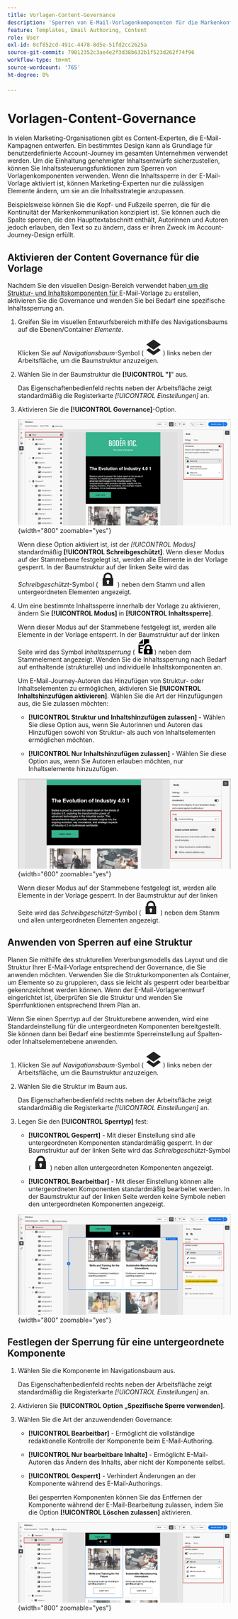 ```yaml
---
title: Vorlagen-Content-Governance
description: 'Sperren von E-Mail-Vorlagenkomponenten für die Markenkonformität : Legen Sie Governance-Modi fest, steuern Sie die Inhaltsbearbeitung und verwalten Sie Berechtigungen für Konto-Journey-Autoren in Journey Optimizer B2B edition.'
feature: Templates, Email Authoring, Content
role: User
exl-id: 0cf852cd-491c-4478-8d5e-51fd2cc2625a
source-git-commit: 79012352c3ae4e2f3d38b632b1f523d262f74f96
workflow-type: tm+mt
source-wordcount: '765'
ht-degree: 0%

---
```


# Vorlagen-Content-Governance

In vielen Marketing-Organisationen gibt es Content-Experten, die E-Mail-Kampagnen entwerfen. Ein bestimmtes Design kann als Grundlage für benutzerdefinierte Account-Journey im gesamten Unternehmen verwendet werden. Um die Einhaltung genehmigter Inhaltsentwürfe sicherzustellen, können Sie Inhaltssteuerungsfunktionen zum Sperren von Vorlagenkomponenten verwenden. Wenn die Inhaltssperre in der E-Mail-Vorlage aktiviert ist, können Marketing-Experten nur die zulässigen Elemente ändern, um sie an die Inhaltsstrategie anzupassen.

Beispielsweise können Sie die Kopf- und Fußzeile sperren, die für die Kontinuität der Markenkommunikation konzipiert ist. Sie können auch die Spalte sperren, die den Haupttextabschnitt enthält, Autorinnen und Autoren jedoch erlauben, den Text so zu ändern, dass er ihren Zweck im Account-Journey-Design erfüllt.

## Aktivieren der Content Governance für die Vorlage

Nachdem Sie den visuellen Design-Bereich verwendet haben[ um die Struktur- und Inhaltskomponenten für ](./email-template-authoring.md) E-Mail-Vorlage zu erstellen, aktivieren Sie die Governance und wenden Sie bei Bedarf eine spezifische Inhaltssperrung an.

1. Greifen Sie im visuellen Entwurfsbereich mithilfe des Navigationsbaums auf die Ebenen/Container _Elemente_.

   Klicken Sie auf _Navigationsbaum_-Symbol ( ![Verknüpfungssymbol](../assets/do-not-localize/icon-navigation-tree.svg) ) links neben der Arbeitsfläche, um die Baumstruktur anzuzeigen.

1. Wählen Sie in der Baumstruktur die **[!UICONTROL &quot;]**&quot; aus.

   Das Eigenschaftenbedienfeld rechts neben der Arbeitsfläche zeigt standardmäßig die Registerkarte _[!UICONTROL Einstellungen]_ an.

1. Aktivieren Sie die **[!UICONTROL Governance]**-Option.

   ![Aktivieren der Governance für eine E-Mail-Vorlage](./assets/governance-template-enable.png){width="800" zoomable="yes"}

   Wenn diese Option aktiviert ist, ist der _[!UICONTROL Modus]_ standardmäßig **[!UICONTROL Schreibgeschützt]**. Wenn dieser Modus auf der Stammebene festgelegt ist, werden alle Elemente in der Vorlage gesperrt. In der Baumstruktur auf der linken Seite wird das _Schreibgeschützt_-Symbol ( ![Schreibgeschütztes Symbol](../assets/do-not-localize/icon-tree-lock.svg) ) neben dem Stamm und allen untergeordneten Elementen angezeigt.

1. Um eine bestimmte Inhaltssperre innerhalb der Vorlage zu aktivieren, ändern Sie **[!UICONTROL Modus]** in **[!UICONTROL Inhaltssperre]**.

   Wenn dieser Modus auf der Stammebene festgelegt ist, werden alle Elemente in der Vorlage entsperrt. In der Baumstruktur auf der linken Seite wird das Symbol _Inhaltssperrung_ ( ![Inhaltssperrsymbol](../assets/do-not-localize/icon-tree-content-lock.svg) ) neben dem Stammelement angezeigt. Wenden Sie die Inhaltssperrung nach Bedarf auf enthaltende (strukturelle) und individuelle Inhaltskomponenten an.

   Um E-Mail-Journey-Autoren das Hinzufügen von Struktur- oder Inhaltselementen zu ermöglichen, aktivieren Sie **[!UICONTROL Inhaltshinzufügen aktivieren]**. Wählen Sie die Art der Hinzufügungen aus, die Sie zulassen möchten:

   * **[!UICONTROL Struktur und Inhaltshinzufügen zulassen]** - Wählen Sie diese Option aus, wenn Sie Autorinnen und Autoren das Hinzufügen sowohl von Struktur- als auch von Inhaltselementen ermöglichen möchten.

   * **[!UICONTROL Nur Inhaltshinzufügen zulassen]** - Wählen Sie diese Option aus, wenn Sie Autoren erlauben möchten, nur Inhaltselemente hinzuzufügen.

   ![Inhaltszusätze aktivieren](./assets/governance-template-content-additions.png){width="600" zoomable="yes"}

   Wenn dieser Modus auf der Stammebene festgelegt ist, werden alle Elemente in der Vorlage gesperrt. In der Baumstruktur auf der linken Seite wird das _Schreibgeschützt_-Symbol ( ![Schreibgeschütztes Symbol](../assets/do-not-localize/icon-tree-lock.svg) ) neben dem Stamm und allen untergeordneten Elementen angezeigt.
<!-- 

   
- ![Link icon](../assets/do-not-localize/icon-navigation-tree.svg)
- ![Read only icon](../assets/do-not-localize/icon-tree-lock.svg)
- ![Content edit icon](../assets/do-not-localize/icon-tree-content-lock.svg)
- ![Content edit icon](../assets/do-not-localize/icon-tree-edit-text.svg)
- ![Edit element](../assets/do-not-localize/icon-edit.svg) -->

## Anwenden von Sperren auf eine Struktur

Planen Sie mithilfe des strukturellen Vererbungsmodells das Layout und die Struktur Ihrer E-Mail-Vorlage entsprechend der Governance, die Sie anwenden möchten. Verwenden Sie die Strukturkomponenten als Container, um Elemente so zu gruppieren, dass sie leicht als gesperrt oder bearbeitbar gekennzeichnet werden können. Wenn der E-Mail-Vorlagenentwurf eingerichtet ist, überprüfen Sie die Struktur und wenden Sie Sperrfunktionen entsprechend Ihrem Plan an.

Wenn Sie einen Sperrtyp auf der Strukturebene anwenden, wird eine Standardeinstellung für die untergeordneten Komponenten bereitgestellt. Sie können dann bei Bedarf eine bestimmte Sperreinstellung auf Spalten- oder Inhaltselementebene anwenden.

1. Klicken Sie auf _Navigationsbaum_-Symbol ( ![Verknüpfungssymbol](../assets/do-not-localize/icon-navigation-tree.svg) ) links neben der Arbeitsfläche, um die Baumstruktur anzuzeigen.

1. Wählen Sie die Struktur im Baum aus.

   Das Eigenschaftenbedienfeld rechts neben der Arbeitsfläche zeigt standardmäßig die Registerkarte _[!UICONTROL Einstellungen]_ an.

1. Legen Sie den **[!UICONTROL Sperrtyp]** fest:

   * **[!UICONTROL Gesperrt]** - Mit dieser Einstellung sind alle untergeordneten Komponenten standardmäßig gesperrt. In der Baumstruktur auf der linken Seite wird das _Schreibgeschützt_-Symbol ( ![Schreibgeschütztes Symbol](../assets/do-not-localize/icon-tree-lock.svg) ) neben allen untergeordneten Komponenten angezeigt.

   * **[!UICONTROL Bearbeitbar]** - Mit dieser Einstellung können alle untergeordneten Komponenten standardmäßig bearbeitet werden. In der Baumstruktur auf der linken Seite werden keine Symbole neben den untergeordneten Komponenten angezeigt.

   ![Wenden Sie Inhaltssperren auf eine Strukturkomponente an](./assets/governance-template-structure-locking.png){width="800" zoomable="yes"}

## Festlegen der Sperrung für eine untergeordnete Komponente

1. Wählen Sie die Komponente im Navigationsbaum aus.

   Das Eigenschaftenbedienfeld rechts neben der Arbeitsfläche zeigt standardmäßig die Registerkarte _[!UICONTROL Einstellungen]_ an.

1. Aktivieren Sie **[!UICONTROL Option „Spezifische Sperre verwenden]**.

1. Wählen Sie die Art der anzuwendenden Governance:

   * **[!UICONTROL Bearbeitbar]** - Ermöglicht die vollständige redaktionelle Kontrolle der Komponente beim E-Mail-Authoring.
   * **[!UICONTROL Nur bearbeitbare Inhalte]** - Ermöglicht E-Mail-Autoren das Ändern des Inhalts, aber nicht der Komponente selbst.
   * **[!UICONTROL Gesperrt]** - Verhindert Änderungen an der Komponente während des E-Mail-Authorings.

     Bei gesperrten Komponenten können Sie das Entfernen der Komponente während der E-Mail-Bearbeitung zulassen, indem Sie die Option **[!UICONTROL Löschen zulassen]** aktivieren.

   ![Wenden Sie die Inhaltssperre auf eine untergeordnete Komponente an](./assets/governance-template-component-locking.png){width="800" zoomable="yes"}
